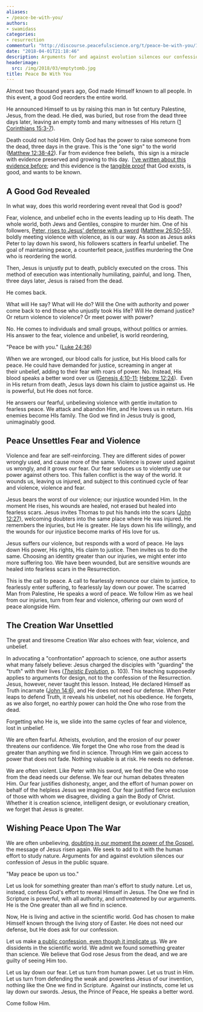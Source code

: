 ```yaml
---
aliases:
- /peace-be-with-you/
authors:
- swamidass
categories:
- resurrection
commenturl: "http://discourse.peacefulscience.org/t/peace-be-with-you/100"
date: "2018-04-01T21:18:46"
description: Arguments for and against evolution silences our confession of Jesus in the public square. "May peace be upon us too."
headerimage:
  src: /img/2018/03/emptytomb.jpg
title: Peace Be With You
---
```


Almost two thousand years ago, God made Himself known to all people. In this event, a good God reorders the entire world.

He announced Himself to us by raising this man in 1st century Palestine, Jesus, from the dead. He died, was buried, but rose from the dead three days later, leaving an empty tomb and many witnesses of His return ([1 Corinthians 15:3-7](https://www.biblegateway.com/passage/?search=1+cor+15%3A3-7&version=NIV)).

Death could not hold Him. Only God has the power to raise someone from the dead, three days in the grave. This is the "one sign" to the world ([Matthew 12:38-42](https://www.biblegateway.com/passage/?search=Matthew+12%3A38-42&version=NIV)). Far from evidence free beliefs,  this sign is a miracle with evidence preserved and growing to this day.  [I've written about this evidence before](http://www.veritas.org/evidence-easter-scientists-list/); and this evidence is the [tangible proof](https://peacefulscience.org/tour-pascal/) that God exists, is good, and wants to be known.

## A Good God Revealed

In what way, does this world reordering event reveal that God is good?

Fear, violence, and unbelief echo in the events leading up to His death. The whole world, both Jews and Gentiles, conspire to murder him. One of his followers, [Peter, rises to Jesus' defense with a sword](http://resources.asa3.org/FMPro?-db=asadb49.fm4&-format=%2fasadb%2fdetail3.html&-lay=layout1&-sortfield=first%20author&source_occasion=2016%2bAnnual%2bMeeting&-lop=or&-max=2147483647&-recid=36467&-find=) ([Matthew 26:50-55](https://www.biblegateway.com/passage/?search=Matthew+26%3A50-55&version=NIV)), boldly meeting violence with violence, as is our way. As soon as Jesus asks Peter to lay down his sword, his followers scatters in fearful unbelief. The goal of maintaining peace, a counterfeit peace, justifies murdering the One who is reordering the world.

Then, Jesus is unjustly put to death, publicly executed on the cross. This method of execution was intentionally humiliating, painful, and long. Then, three days later, Jesus is raised from the dead.

He comes back.

What will He say? What will He do? Will the One with authority and power come back to end those who unjustly took His life? Will He demand justice? Or return violence to violence? Or meet power with power?

No. He comes to individuals and small groups, without politics or armies. His answer to the fear, violence and unbelief, is world reordering,

"Peace be with you." ([Luke 24:36](https://www.biblegateway.com/passage/?search=Luke+24:36&version=NIV))

When we are wronged, our blood calls for justice, but His blood calls for peace. He could have demanded for justice, screaming in anger at their unbelief, adding to their fear with roars of power. No. Instead, His blood speaks a better word over us ([Genesis 4:10-11](https://www.biblegateway.com/passage/?search=Genesis+4%3A10-11&version=NIV); [Hebrew 12:24](https://www.biblegateway.com/passage/?search=Hebrews+12%3A24&version=NIV)).  Even in His return from death, Jesus lays down his claim to justice against us. He is powerful, but He does not force.

He answers our fearful, unbelieving violence with gentle invitation to fearless peace. We attack and abandon Him, and He loves us in return. His enemies become HIs family. The God we find in Jesus truly is good, unimaginably good.

## Peace Unsettles Fear and Violence

Violence and fear are self-reinforcing. They are different sides of power wrongly used, and cause more of the same. Violence is power used against us wrongly, and it grows our fear. Our fear seduces us to violently use our power against others too. This fallen conflict is the way of the world. It wounds us, leaving us injured, and subject to this continued cycle of fear and violence, violence and fear.

Jesus bears the worst of our violence; our injustice wounded Him. In the moment He rises, his wounds are healed, not erased but healed into fearless scars. Jesus invites Thomas to put his hands into the scars ([John 12:27](https://www.biblegateway.com/passage/?search=John+20%3A27&version=NIV)), welcoming doubters into the same place where He was injured. He remembers the injuries, but He is greater. He lays down his life willingly, and the wounds for our injustice become marks of His love for us.

Jesus suffers our violence, but responds with a word of peace. He lays down His power, His rights, His claim to justice. Then invites us to do the same. Choosing an identity greater than our injuries, we might enter into more suffering too. We have been wounded, but are sensitive wounds are healed into fearless scars in the Resurrection.

This is the call to peace. A call to fearlessly renounce our claim to justice, to fearlessly enter suffering, to fearlessly lay down our power. The scarred Man from Palestine, He speaks a word of peace. We follow Him as we heal from our injuries, turn from fear and violence, offering our own word of peace alongside Him.

## The Creation War Unsettled

The great and tiresome Creation War also echoes with fear, violence, and unbelief.

In advocating a "confrontation" approach to science, one author asserts what many falsely believe: Jesus charged the disciples with "guarding" the "truth" with their lives (*[Theistic Evolution](https://www.amazon.com/Theistic-Evolution-Scientific-Philosophical-Theological/dp/1433552868?tag=swamidass-20)*, p. 103). This teaching supposedly applies to arguments for design, not to the confession of the Resurrection. Jesus, however, never taught this lesson. Instead, He declared Himself as Truth incarnate ([John 14:6](https://www.biblegateway.com/passage/?search=John+14%3A6&version=NIV)), and He does not need our defense. When Peter leaps to defend Truth, it reveals his unbelief, not his obedience. He forgets, as we also forget, no earthly power can hold the One who rose from the dead.

Forgetting who He is, we slide into the same cycles of fear and violence, lost in unbelief.

We are often fearful. Atheists, evolution, and the erosion of our power threatens our confidence. We forget the One who rose from the dead is greater than anything we find in science. Through Him we gain access to power that does not fade. Nothing valuable is at risk. He needs no defense.

We are often violent. Like Peter with his sword, we feel the One who rose from the dead needs our defense. We fear our human debates threaten Him. Our fear justifies dishonesty, anger, and the effort of human power on behalf of the helpless Jesus we imagined. Our fear justified fierce exclusion of those with whom we disagree, dividing a gain the Body of Christ. Whether it is creation science, intelligent design, or evolutionary creation, we forget that Jesus is greater.

## Wishing Peace Upon The War

We are often unbelieving, [doubting in our moment the power of the Gospel](https://peacefulscience.org/confident-faith-science-3/), the message of Jesus risen again. We seek to add to it with the human effort to study nature. Arguments for and against evolution silences our confession of Jesus in the public square.

"May peace be upon us too."

Let us look for something greater than man's effort to study nature. Let us, instead, confess God's effort to reveal Himself in Jesus. The One we find in Scripture is powerful, with all authority, and unthreatened by our arguments. He is the One greater than all we find in science.

Now, He is living and active in the scientific world. God has chosen to make Himself known through the living story of Easter. He does not need our defense, but He does ask for our confession.

Let us make [a public confession, even though it implicate us](https://peacefulscience.org/confessing-scientist/). We are dissidents in the scientific world. We admit we found something greater than science. We believe that God rose Jesus from the dead, and we are guilty of seeing Him too.

Let us lay down our fear. Let us turn from human power. Let us trust in Him. Let us turn from defending the weak and powerless Jesus of our invention, nothing like the One we find in Scripture.  Against our instincts, come let us lay down our swords. Jesus, the Prince of Peace, He speaks a better word.

Come follow Him.
